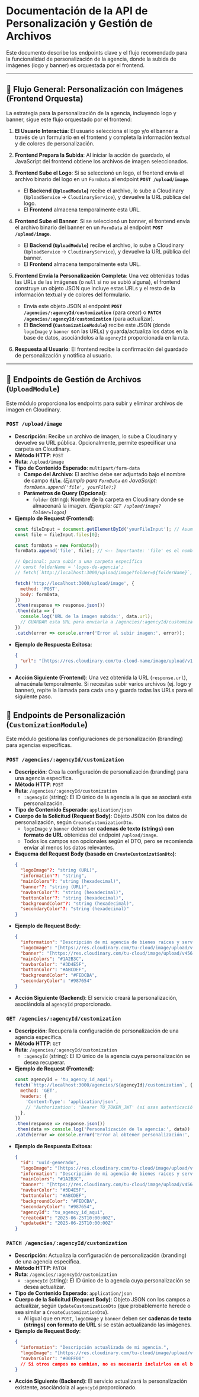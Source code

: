 # Documentación de la API de Personalización y Gestión de Archivos

Este documento describe los endpoints clave y el flujo recomendado para la funcionalidad de personalización de la agencia, donde la subida de imágenes (logo y banner) es orquestada por el frontend.

---

## 🚀 Flujo General: Personalización con Imágenes (Frontend Orquesta)

La estrategia para la personalización de la agencia, incluyendo logo y banner, sigue este flujo orquestado por el frontend:

1.  **El Usuario Interactúa**: El usuario selecciona el logo y/o el banner a través de un formulario en el frontend y completa la información textual y de colores de personalización.

2.  **Frontend Prepara la Subida**: Al iniciar la acción de guardado, el JavaScript del frontend obtiene los archivos de imagen seleccionados.

3.  **Frontend Sube el Logo**: Si se seleccionó un logo, el frontend envía el archivo binario del logo en un `FormData` al endpoint **`POST /upload/image`**.
    * El **Backend (`UploadModule`)** recibe el archivo, lo sube a Cloudinary (`UploadService` -> `CloudinaryService`), y devuelve la URL pública del logo.
    * El **Frontend** almacena temporalmente esta URL.

4.  **Frontend Sube el Banner**: Si se seleccionó un banner, el frontend envía el archivo binario del banner en un `FormData` al endpoint **`POST /upload/image`**.
    * El **Backend (`UploadModule`)** recibe el archivo, lo sube a Cloudinary (`UploadService` -> `CloudinaryService`), y devuelve la URL pública del banner.
    * El **Frontend** almacena temporalmente esta URL.

5.  **Frontend Envía la Personalización Completa**: Una vez obtenidas todas las URLs de las imágenes (o `null` si no se subió alguna), el frontend construye un objeto JSON que incluye estas URLs y el resto de la información textual y de colores del formulario.
    * Envía este objeto JSON al endpoint **`POST /agencies/:agencyId/customization`** (para crear) o **`PATCH /agencies/:agencyId/customization`** (para actualizar).
    * El **Backend (`CustomizationModule`)** recibe este JSON (donde `logoImage` y `banner` son las URLs) y guarda/actualiza los datos en la base de datos, asociándolos a la `agencyId` proporcionada en la ruta.

6.  **Respuesta al Usuario**: El frontend recibe la confirmación del guardado de personalización y notifica al usuario.

---

## 📂 Endpoints de Gestión de Archivos (`UploadModule`)

Este módulo proporciona los endpoints para subir y eliminar archivos de imagen en Cloudinary.

### `POST /upload/image`

* **Descripción**: Recibe un archivo de imagen, lo sube a Cloudinary y devuelve su URL pública. Opcionalmente, permite especificar una carpeta en Cloudinary.
* **Método HTTP**: `POST`
* **Ruta**: `/upload/image`
* **Tipo de Contenido Esperado**: `multipart/form-data`
    * **Campo del Archivo**: El archivo debe ser adjuntado bajo el nombre de campo **`file`**.
        *(Ejemplo para `FormData` en JavaScript: `formData.append('file', yourFile);`)*
    * **Parámetros de Query (Opcional)**:
        * `folder` (string): Nombre de la carpeta en Cloudinary donde se almacenará la imagen.
            *(Ejemplo: `GET /upload/image?folder=logos`)*
* **Ejemplo de Request (Frontend)**:
    ```javascript
    const fileInput = document.getElementById('yourFileInput'); // Asume un <input type="file" id="yourFileInput">
    const file = fileInput.files[0];

    const formData = new FormData();
    formData.append('file', file); // <-- Importante: 'file' es el nombre del campo

    // Opcional: para subir a una carpeta específica
    // const folderName = 'logos-de-agencia';
    // fetch(`http://localhost:3000/upload/image?folder=${folderName}`, {

    fetch('http://localhost:3000/upload/image', {
      method: 'POST',
      body: formData,
    })
    .then(response => response.json())
    .then(data => {
      console.log('URL de la imagen subida:', data.url);
      // GUARDAR esta URL para enviarla a /agencies/:agencyId/customization
    })
    .catch(error => console.error('Error al subir imagen:', error));
    ```
* **Ejemplo de Respuesta Exitosa**:
    ```json
    {
      "url": "[https://res.cloudinary.com/tu-cloud-name/image/upload/v1234567890/public_id_del_archivo.jpg](https://res.cloudinary.com/tu-cloud-name/image/upload/v1234567890/public_id_del_archivo.jpg)"
    }
    ```
* **Acción Siguiente (Frontend)**: Una vez obtenida la URL (`response.url`), almacénala temporalmente. Si necesitas subir varios archivos (ej. logo y banner), repite la llamada para cada uno y guarda todas las URLs para el siguiente paso.

<!-- ESTA NO VA -->
<!-- ### `DELETE /upload/image/:publicId`

* **Descripción**: Elimina una imagen de Cloudinary utilizando su `publicId`.
* **Método HTTP**: `DELETE`
* **Ruta**: `/upload/image/:publicId`
    * `:publicId` (string): El ID público del archivo en Cloudinary (parte de la URL, a veces incluye la carpeta, ej. `folder/image_name`).
        *(Ejemplo: Si la URL es `.../upload/v123/my_logo_123.jpg`, el `publicId` es `my_logo_123` o `folder/my_logo_123` si está en una carpeta).*
* **Ejemplo de Request (Frontend)**:
    ```javascript
    const publicIdToDelete = 'public_id_del_logo_en_cloudinary'; // Debes obtenerlo de la URL o guardarlo
    fetch(`http://localhost:3000/upload/image/${publicIdToDelete}`, {
      method: 'DELETE',
    })
    .then(response => response.json())
    .then(data => console.log(data.message)) // Espera "Imagen eliminada exitosamente"
    .catch(error => console.error('Error al eliminar imagen:', error));
    ```
* **Ejemplo de Respuesta Exitosa**:
    ```json
    {
      "message": "Imagen eliminada exitosamente"
    }
    ```

--- -->

## 🎨 Endpoints de Personalización (`CustomizationModule`)

Este módulo gestiona las configuraciones de personalización (branding) para agencias específicas.

### `POST /agencies/:agencyId/customization`

* **Descripción**: Crea la configuración de personalización (branding) para una agencia específica.
* **Método HTTP**: `POST`
* **Ruta**: `/agencies/:agencyId/customization`
    * `:agencyId` (string): El ID único de la agencia a la que se asociará esta personalización.
* **Tipo de Contenido Esperado**: `application/json`
* **Cuerpo de la Solicitud (Request Body)**: Objeto JSON con los datos de personalización, según `CreateCustomizationDto`.
    * `logoImage` y `banner` deben ser **cadenas de texto (strings) con formato de URL** obtenidas del endpoint `/upload/image`.
    * Todos los campos son opcionales según el DTO, pero se recomienda enviar al menos los datos relevantes.
* **Esquema del Request Body (basado en `CreateCustomizationDto`)**:
    ```json
    {
      "logoImage"?: "string (URL)",
      "information"?: "string",
      "mainColors"?: "string (hexadecimal)",
      "banner"?: "string (URL)",
      "navbarColor"?: "string (hexadecimal)",
      "buttonColor"?: "string (hexadecimal)",
      "backgroundColor"?: "string (hexadecimal)",
      "secondaryColor"?: "string (hexadecimal)"
    }
    ```
* **Ejemplo de Request Body**:
    ```json
    {
      "information": "Descripción de mi agencia de bienes raíces y servicios ofrecidos.",
      "logoImage": "[https://res.cloudinary.com/tu-cloud/image/upload/v123/logo_final.jpg](https://res.cloudinary.com/tu-cloud/image/upload/v123/logo_final.jpg)",
      "banner": "[https://res.cloudinary.com/tu-cloud/image/upload/v456/banner_promo.png](https://res.cloudinary.com/tu-cloud/image/upload/v456/banner_promo.png)",
      "mainColors": "#1A2B3C",
      "navbarColor": "#3D4E5F",
      "buttonColor": "#ABCDEF",
      "backgroundColor": "#FEDCBA",
      "secondaryColor": "#987654"
    }
    ```
* **Acción Siguiente (Backend)**: El servicio creará la personalización, asociándola al `agencyId` proporcionado.

### `GET /agencies/:agencyId/customization`

* **Descripción**: Recupera la configuración de personalización de una agencia específica.
* **Método HTTP**: `GET`
* **Ruta**: `/agencies/:agencyId/customization`
    * `:agencyId` (string): El ID único de la agencia cuya personalización se desea recuperar.
* **Ejemplo de Request (Frontend)**:
    ```javascript
    const agencyId = 'tu_agency_id_aqui';
    fetch(`http://localhost:3000/agencies/${agencyId}/customization`, {
      method: 'GET',
      headers: {
        'Content-Type': 'application/json',
        // 'Authorization': 'Bearer TU_TOKEN_JWT' (si usas autenticación, ej. con AuthGuard)
      },
    })
    .then(response => response.json())
    .then(data => console.log('Personalización de la agencia:', data))
    .catch(error => console.error('Error al obtener personalización:', error));
    ```
* **Ejemplo de Respuesta Exitosa**:
    ```json
    {
      "id": "uuid-generado",
      "logoImage": "[https://res.cloudinary.com/tu-cloud/image/upload/v123/logo_final.jpg](https://res.cloudinary.com/tu-cloud/image/upload/v123/logo_final.jpg)",
      "information": "Descripción de mi agencia de bienes raíces y servicios ofrecidos.",
      "mainColors": "#1A2B3C",
      "banner": "[https://res.cloudinary.com/tu-cloud/image/upload/v456/banner_promo.png](https://res.cloudinary.com/tu-cloud/image/upload/v456/banner_promo.png)",
      "navbarColor": "#3D4E5F",
      "buttonColor": "#ABCDEF",
      "backgroundColor": "#FEDCBA",
      "secondaryColor": "#987654",
      "agencyId": "tu_agency_id_aqui",
      "createdAt": "2025-06-25T10:00:00Z",
      "updatedAt": "2025-06-25T10:00:00Z"
    }
    ```

### `PATCH /agencies/:agencyId/customization`

* **Descripción**: Actualiza la configuración de personalización (branding) de una agencia específica.
* **Método HTTP**: `PATCH`
* **Ruta**: `/agencies/:agencyId/customization`
    * `:agencyId` (string): El ID único de la agencia cuya personalización se desea actualizar.
* **Tipo de Contenido Esperado**: `application/json`
* **Cuerpo de la Solicitud (Request Body)**: Objeto JSON con los campos a actualizar, según `UpdateCustomizationDto` (que probablemente herede o sea similar a `CreateCustomizationDto`).
    * Al igual que en `POST`, `logoImage` y `banner` deben ser **cadenas de texto (strings) con formato de URL** si se están actualizando las imágenes.
* **Ejemplo de Request Body**:
    ```json
    {
      "information": "Descripción actualizada de mi agencia.",
      "logoImage": "[https://res.cloudinary.com/tu-cloud/image/upload/v789/nuevo_logo.jpg](https://res.cloudinary.com/tu-cloud/image/upload/v789/nuevo_logo.jpg)",
      "navbarColor": "#00FF00"
      // Si otros campos no cambian, no es necesario incluirlos en el body.
    }
    ```
* **Acción Siguiente (Backend)**: El servicio actualizará la personalización existente, asociándola al `agencyId` proporcionado.